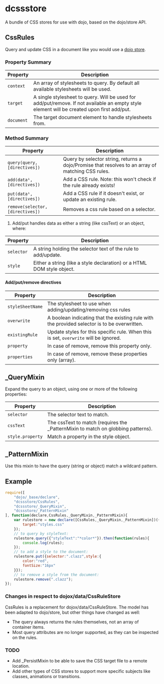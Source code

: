 dcssstore
=========

A bundle of CSS stores for use with dojo, based on the dojo/store API.

## CssRules

Query and update CSS in a document like you would use a [dojo store](https://github.com/SitePen/dstore).


### Property Summary

Property | Description
-------- | -----------
`context` | An array of stylesheets to query. By default all available stylesheets will be used.
`target` | A single stylesheet to query. Will be used for add/put/remove. If not available an empty style element will be created upon first add/put.
`document` | The target document element to handle stylesheets from.


### Method Summary

Property | Description
-------- | -----------
`query(query,[directives])` | Query by selector string, returns a dojo/Promise that resolves to an array of matching CSS rules.
`add(data¹,[directives])` |  Add a CSS rule. Note: this won't check if the rule already exists!
`put(data¹,[directives])` | Add a CSS rule if it doesn't exist, or update an existing rule.
`remove(selector,[directives])` | Removes a css rule based on a selector.

1) Add/put handles data as either a string (like cssText) or an object, where: 

Property | Description
-------- | -----------
`selector` | A string holding the selector text of the rule to add/update.
`style` | Either a string (like a style declaration) or a HTML DOM style object.


#### Add/put/remove directives

Property | Description
-------- | -----------
`styleSheetName` | The stylesheet to use when adding/updating/removing css rules
`overwrite` | A boolean indicating that the existing rule with the provided selector is to be overwritten.
`existingRule` | Update styles for this specific rule. When this is set, `overwrite` will be ignored.
`property` | In case of remove, remove this property only.
`properties` | In case of remove, remove these properties only (array).


## _QueryMixin

Expand the query to an object, using one or more of the following properties:

Property | Description
-------- | -----------
`selector` | The selector text to match.
`cssText` | The cssText to match (requires the _PatternMixin to match on globbing patterns).
`style.property` | Match a property in the style object.


## _PatternMixin

Use this mixin to have the query (string or object) match a wildcard pattern.


## Example

```javascript
require([
	"dojo/_base/declare",
	"dcssstore/CssRules",
	"dcssstore/_QueryMixin",
	"dcssstore/_PatternMixin"
], function(declare,CssRules,_QueryMixin,_PatternMixin){
	var rulestore = new declare([CssRules,_QueryMixin,_PatternMixin])({
		target:"styles.css"
	});
	// to query by styleText:
	rulestore.query({"styleText":"*color*"}).then(function(rules){
		console.log(rules);
	});
	// to add a style to the document:
	rulestore.put({selector:".clazz",style:{
		color:"red",
		fontSize:"16px"
	}});
	// to remove a style from the document:
	rulestore.remove(".clazz");
});
```

### Changes in respect to dojox/data/CssRuleStore

CssRules is a replacement for dojox/data/CssRuleStore. The model has been adapted to dojo/store, but other things have changed as well:

* The query always returns the rules themselves, not an array of container items.
* Most query attributes are no longer supported, as they can be inspected on the rules.


### TODO

* Add _PersistMixin to be able to save the CSS target file to a remote location.
* Add other types of CSS stores to support more specific subjects like classes, animations or transitions.
